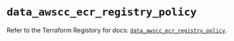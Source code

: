 # `data_awscc_ecr_registry_policy`

Refer to the Terraform Registory for docs: [`data_awscc_ecr_registry_policy`](https://registry.terraform.io/providers/hashicorp/awscc/0.70.0/docs/data-sources/ecr_registry_policy).
